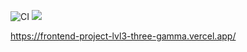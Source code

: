 ![CI](https://github.com/roksana-z/frontend-project-lvl2/workflows/CI/badge.svg)
<a href="https://codeclimate.com/github/roksana-z/frontend-project-lvl3/maintainability"><img src="https://api.codeclimate.com/v1/badges/016f731758e31401d413/maintainability" /></a>

https://frontend-project-lvl3-three-gamma.vercel.app/

